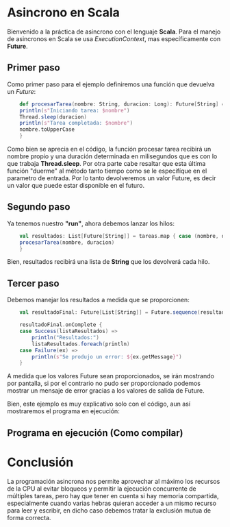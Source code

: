 # Asincrono en Scala
Bienvenido a la práctica de asincrono con el lenguaje **Scala**.
Para el manejo de asincronos en Scala se usa *ExecutionContext*, mas específicamente con **Future**.

## Primer paso
Como primer paso para el ejemplo definiremos una función que devuelva un *Future*:

```Scala
    def procesarTarea(nombre: String, duracion: Long): Future[String] = Future {
    println(s"Iniciando tarea: $nombre")
    Thread.sleep(duracion)
    println(s"Tarea completada: $nombre")
    nombre.toUpperCase
    }
```

Como bien se aprecia en el código, la función procesar tarea recibirá un nombre propio y una duración determinada en milisegundos que es con lo que trabaja **Thread.sleep**. Por otra parte cabe resaltar que esta última función "duerme" al método tanto tiempo como se le especifíque en el parametro de entrada. Por lo tanto devolveremos un valor Future, es decir un valor que puede estar disponible en el futuro.

## Segundo paso
Ya tenemos nuestro **"run"**, ahora debemos lanzar los hilos:

```Scala
    val resultados: List[Future[String]] = tareas.map { case (nombre, duracion) =>
    procesarTarea(nombre, duracion)
    }
```

Bien, resultados recibirá una lista de **String** que los devolverá cada hilo.

## Tercer paso
Debemos manejar los resultados a medida que se proporcionen:

```Scala
    val resultadoFinal: Future[List[String]] = Future.sequence(resultados)

    resultadoFinal.onComplete {
    case Success(listaResultados) =>
        println("Resultados:")
        listaResultados.foreach(println)
    case Failure(ex) =>
        println(s"Se produjo un error: ${ex.getMessage}")
    }
```
A medida que los valores Future sean proporcionados, se irán mostrando por pantalla, si por el contrario no pudo ser proporcionado podemos mostrar un mensaje de error gracias a los valores de salida de Future.

Bien, este ejemplo es muy explicativo solo con el código, aun así mostraremos el programa en ejecución:

<h2> Programa en ejecución (Como compilar) </h2>



# Conclusión
La programación asincrona nos permite aprovechar al máximo los recursos de la CPU al evitar bloqueos y permitir la ejecución concurrente de múltiples tareas, pero hay que tener en cuenta si hay memoria compartida, especialmente cuando varias hebras quieran acceder a un mismo recurso para leer y escribir, en dicho caso debemos tratar la exclusión mutua de forma correcta.